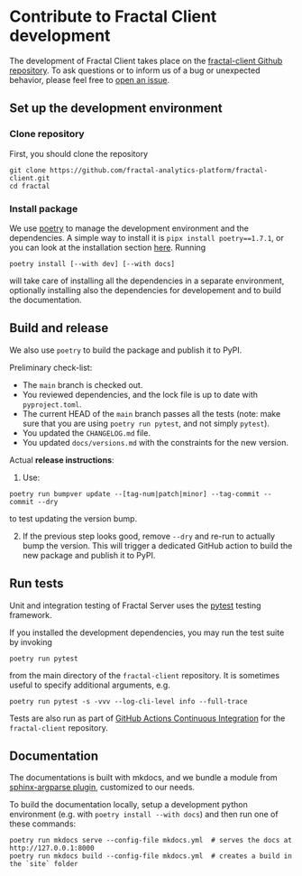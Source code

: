 # Contribute to Fractal Client development

The development of Fractal Client takes place on the [fractal-client Github
repository](https://github.com/fractal-analytics-platform/fractal-client).  To
ask questions or to inform us of a bug or unexpected behavior, please feel free
to [open an
issue](https://github.com/fractal-analytics-platform/fractal-client/issues/new).


## Set up the development environment

### Clone repository

First, you should clone the repository
```
git clone https://github.com/fractal-analytics-platform/fractal-client.git
cd fractal
```

### Install package

We use [poetry](https://python-poetry.org/docs) to manage the development environment and the dependencies. A simple way to install it is `pipx install poetry==1.7.1`, or you can look at the installation section [here](https://python-poetry.org/docs#installation).
Running

```console
poetry install [--with dev] [--with docs]
```
will take care of installing all the dependencies in a separate environment, optionally installing also the dependencies for developement and to build the documentation.


## Build and release

We also use `poetry` to build the package and publish it to PyPI.

Preliminary check-list:

* The `main` branch is checked out.
* You reviewed dependencies, and the lock file is up to date with `pyproject.toml`.
* The current HEAD of the `main` branch passes all the tests (note: make sure
  that you are using `poetry run pytest`, and not simply `pytest`).
* You updated the `CHANGELOG.md` file.
* You updated `docs/versions.md` with the constraints for the new version.

Actual **release instructions**:

1. Use:
```
poetry run bumpver update --[tag-num|patch|minor] --tag-commit --commit --dry
```
to test updating the version bump.

2. If the previous step looks good, remove `--dry` and re-run to actually bump the
version. This will trigger a dedicated GitHub action to build the new package
and publish it to PyPI.


## Run tests

Unit and integration testing of Fractal Server uses the
[pytest](https://docs.pytest.org/en/7.1.x/) testing framework.

If you installed the development dependencies, you may run
the test suite by invoking
```
poetry run pytest
```
from the main directory of the `fractal-client` repository. It is sometimes
useful to specify additional arguments, e.g.
```
poetry run pytest -s -vvv --log-cli-level info --full-trace
```

Tests are also run as part of [GitHub Actions Continuous
Integration](https://github.com/fractal-analytics-platform/fractal-client/actions/workflows/ci.yml)
for the `fractal-client` repository.


## Documentation

The documentations is built with mkdocs, and we bundle a module from
[sphinx-argparse plugin](https://sphinx-argparse.readthedocs.io), customized to
our needs.

To build the documentation locally, setup a development python environment (e.g. with `poetry install --with docs`) and then run one of these commands:
```
poetry run mkdocs serve --config-file mkdocs.yml  # serves the docs at http://127.0.0.1:8000
poetry run mkdocs build --config-file mkdocs.yml  # creates a build in the `site` folder
```
